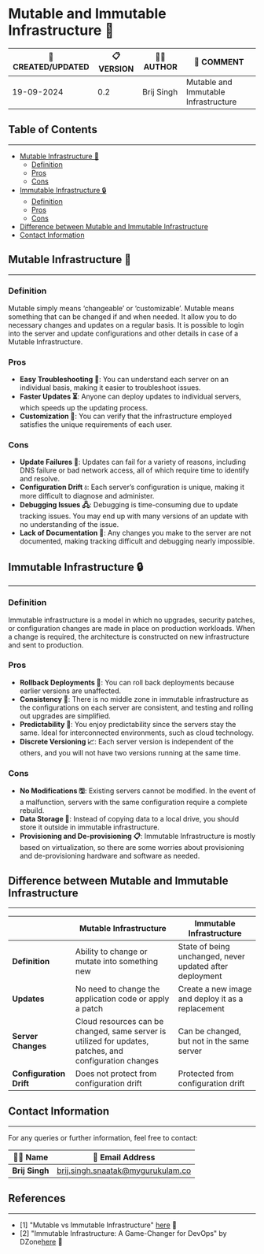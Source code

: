 # Mutable and Immutable Infrastructure 🤔


| 📅 CREATED/UPDATED | 📋 VERSION | 👨‍💻 AUTHOR | 📝 COMMENT |
|--------------------|------------|--------------|--------------------------------|
| 19-09-2024         | 0.2        | Brij Singh   | Mutable and Immutable Infrastructure              |

## Table of Contents
--------------------

* [Mutable Infrastructure 🏐](#mutable-infrastructure)
	+ [Definition](#definition)
	+ [Pros](#pros)
	+ [Cons](#cons)
* [Immutable Infrastructure 🔒](#immutable-infrastructure)
	+ [Definition](#definition-1)
	+ [Pros](#pros-1)
	+ [Cons](#cons-1)
* [Difference between Mutable and Immutable Infrastructure](#difference-between-mutable-and-immutable-infrastructure)
* [Contact Information](#contact-information)

## Mutable Infrastructure 🏐
---------------------------

### Definition

Mutable simply means ‘changeable’ or ‘customizable’. Mutable means something that can be changed if and when needed. It allow you to do necessary changes and updates on a regular basis. It is possible to login into the server and update configurations and other details in case of a Mutable Infrastructure.

### Pros

* **Easy Troubleshooting 🚀**: You can understand each server on an individual basis, making it easier to troubleshoot issues.
* **Faster Updates ⏳**: Anyone can deploy updates to individual servers, which speeds up the updating process.
* **Customization 🎨**: You can verify that the infrastructure employed satisfies the unique requirements of each user.

### Cons

* **Update Failures 🚨**: Updates can fail for a variety of reasons, including DNS failure or bad network access, all of which require time to identify and resolve.
* **Configuration Drift 💧**: Each server’s configuration is unique, making it more difficult to diagnose and administer.
* **Debugging Issues 🖧**: Debugging is time-consuming due to update tracking issues. You may end up with many versions of an update with no understanding of the issue.
* **Lack of Documentation 📕**: Any changes you make to the server are not documented, making tracking difficult and debugging nearly impossible.

## Immutable Infrastructure 🔒
-----------------------------

### Definition

Immutable infrastructure is a model in which no upgrades, security patches, or configuration changes are made in place on production workloads. When a change is required, the architecture is constructed on new infrastructure and sent to production.

### Pros

* **Rollback Deployments 📙**: You can roll back deployments because earlier versions are unaffected.
* **Consistency 💯**: There is no middle zone in immutable infrastructure as the configurations on each server are consistent, and testing and rolling out upgrades are simplified.
* **Predictability 🔮**: You enjoy predictability since the servers stay the same. Ideal for interconnected environments, such as cloud technology.
* **Discrete Versioning 📈**: Each server version is independent of the others, and you will not have two versions running at the same time.

### Cons

* **No Modifications 🖫**: Existing servers cannot be modified. In the event of a malfunction, servers with the same configuration require a complete rebuild.
* **Data Storage 💾**: Instead of copying data to a local drive, you should store it outside in immutable infrastructure.
* **Provisioning and De-provisioning 📋**: Immutable Infrastructure is mostly based on virtualization, so there are some worries about provisioning and de-provisioning hardware and software as needed.

## Difference between Mutable and Immutable Infrastructure
--------------------------------------------------------

|  | Mutable Infrastructure | Immutable Infrastructure |
| --- | --- | --- |
| **Definition** | Ability to change or mutate into something new | State of being unchanged, never updated after deployment |
| **Updates** | No need to change the application code or apply a patch | Create a new image and deploy it as a replacement |
| **Server Changes** | Cloud resources can be changed, same server is utilized for updates, patches, and configuration changes | Can be changed, but not in the same server |
| **Configuration Drift** | Does not protect from configuration drift | Protected from configuration drift |

## Contact Information
---------------------

For any queries or further information, feel free to contact:

| 👨‍💻 Name | 📧 Email Address |
|---------------|-------------------------------------|
| **Brij Singh**| brij.singh.snaatak@mygurukulam.co   |

## References
--------------

* [1] "Mutable vs Immutable Infrastructure" [here](https://www.geeksforgeeks.org/difference-between-mutable-and-immutable-infrastructure/) 📄
* [2] "Immutable Infrastructure: A Game-Changer for DevOps" by DZone[here](https://devops.com/immutable-infrastructure-the-next-step-for-devops/) 📄
